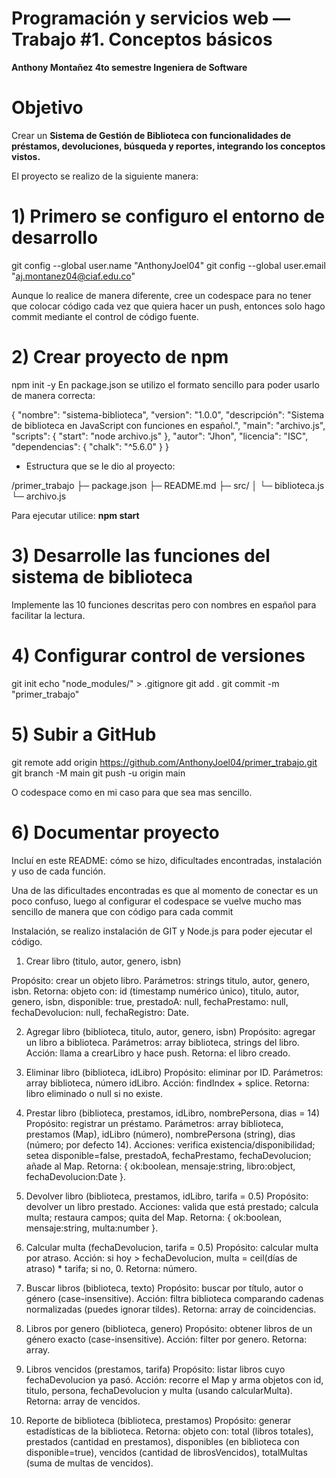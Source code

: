 # Programación y servicios web — Trabajo #1. Conceptos básicos
**Anthony Montañez 4to semestre Ingeniera de Software**

# Objetivo
Crear un **Sistema de Gestión de Biblioteca con funcionalidades de préstamos, devoluciones, búsqueda y reportes, integrando los conceptos vistos.**


El proyecto se realizo de la siguiente manera:

# 1) Primero se configuro el entorno de desarrollo

git config --global user.name "AnthonyJoel04"
git config --global user.email "aj.montanez04@ciaf.edu.co"

Aunque lo realice de manera diferente, cree un codespace para no tener que colocar código cada vez que quiera 
hacer un push, entonces solo hago commit mediante el control de código fuente.

# 2) Crear proyecto de npm

npm init -y
En package.json se utilizo el formato sencillo para poder usarlo de manera correcta:

{
  "nombre": "sistema-biblioteca",
  "version": "1.0.0",
  "descripción": "Sistema de biblioteca en JavaScript con funciones en español.",
  "main": "archivo.js",
  "scripts": {
    "start": "node archivo.js"
  },
  "autor": "Jhon",
  "licencia": "ISC",
  "dependencias": {
    "chalk": "^5.6.0"
  }
}

- Estructura que se le dio al proyecto:

/primer_trabajo
  ├─ package.json
  ├─ README.md
  ├─ src/
  │   └─ biblioteca.js
  └─ archivo.js

Para ejecutar utilice:
**npm start**

# 3) Desarrolle las funciones del sistema de biblioteca
Implemente las 10 funciones descritas pero con nombres en español para facilitar la lectura.

# 4) Configurar control de versiones

git init
echo "node_modules/" > .gitignore
git add .
git commit -m "primer_trabajo"

# 5) Subir a GitHub

git remote add origin https://github.com/AnthonyJoel04/primer_trabajo.git
git branch -M main
git push -u origin main

O codespace como en mi caso para que sea mas sencillo.

# 6) Documentar proyecto

Incluí en este README: cómo se hizo, dificultades encontradas, instalación y uso de cada función.

Una de las dificultades encontradas es que al momento de conectar es un poco confuso, luego al configurar
el codespace se vuelve mucho mas sencillo de manera que con código para cada commit

Instalación, se realizo instalación de GIT y Node.js para poder ejecutar el código.

1) Crear libro (titulo, autor, genero, isbn)

Propósito: crear un objeto libro.
Parámetros: strings titulo, autor, genero, isbn.
Retorna: objeto con:
id (timestamp numérico único),
titulo, autor, genero, isbn,
disponible: true,
prestadoA: null,
fechaPrestamo: null,
fechaDevolucion: null,
fechaRegistro: Date.

2) Agregar libro (biblioteca, titulo, autor, genero, isbn)
Propósito: agregar un libro a biblioteca.
Parámetros: array biblioteca, strings del libro.
Acción: llama a crearLibro y hace push.
Retorna: el libro creado.

3) Eliminar libro (biblioteca, idLibro)
Propósito: eliminar por ID.
Parámetros: array biblioteca, número idLibro.
Acción: findIndex + splice.
Retorna: libro eliminado o null si no existe.

4) Prestar libro (biblioteca, prestamos, idLibro, nombrePersona, dias = 14)
Propósito: registrar un préstamo.
Parámetros: array biblioteca, prestamos (Map), idLibro (número), nombrePersona (string), dias (número; por defecto 14).
Acciones: verifica existencia/disponibilidad; setea disponible=false, prestadoA, fechaPrestamo, fechaDevolucion; añade al Map.
Retorna: { ok:boolean, mensaje:string, libro:object, fechaDevolucion:Date }.

5) Devolver libro (biblioteca, prestamos, idLibro, tarifa = 0.5)
Propósito: devolver un libro prestado.
Acciones: valida que está prestado; calcula multa; restaura campos; quita del Map.
Retorna: { ok:boolean, mensaje:string, multa:number }.

6) Calcular multa (fechaDevolucion, tarifa = 0.5)
Propósito: calcular multa por atraso.
Acción: si hoy > fechaDevolucion, multa = ceil(días de atraso) * tarifa; si no, 0.
Retorna: número.

7) Buscar libros (biblioteca, texto)
Propósito: buscar por título, autor o género (case-insensitive).
Acción: filtra biblioteca comparando cadenas normalizadas (puedes ignorar tildes).
Retorna: array de coincidencias.

8) Libros por genero (biblioteca, genero)
Propósito: obtener libros de un género exacto (case-insensitive).
Acción: filter por genero.
Retorna: array.

9) Libros vencidos (prestamos, tarifa)
Propósito: listar libros cuyo fechaDevolucion ya pasó.
Acción: recorre el Map y arma objetos con id, titulo, persona, fechaDevolucion y multa (usando calcularMulta).
Retorna: array de vencidos.

10) Reporte de biblioteca (biblioteca, prestamos)
Propósito: generar estadísticas de la biblioteca.
Retorna: objeto con:
total (libros totales),
prestados (cantidad en prestamos),
disponibles (en biblioteca con disponible=true),
vencidos (cantidad de librosVencidos),
totalMultas (suma de multas de vencidos).